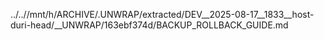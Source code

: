 ../..//mnt/h/ARCHIVE/.UNWRAP/extracted/DEV__2025-08-17__1833__host-duri-head/__UNWRAP/163ebf374d/BACKUP_ROLLBACK_GUIDE.md